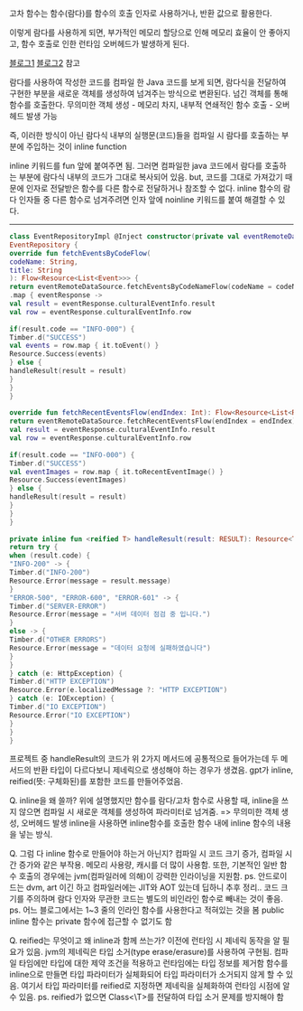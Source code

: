 고차 함수는 함수(람다)를 함수의 호출 인자로 사용하거나, 반환 값으로 활용한다.


이렇게 람다를 사용하게 되면, 부가적인 메모리 할당으로 인해 메모리 효율이 안 좋아지고, 함수 호출로 인한 런타임 오버헤드가 발생하게 된다.


[블로그1](https://velog.io/@haero_kim/Kotlin-Inline-Function-%ED%8C%8C%ED%97%A4%EC%B9%98%EA%B8%B0) [블로그2](https://sabarada.tistory.com/176) 참고


람다를 사용하여 작성한 코드를 컴파일 한 Java 코드를 보게 되면,
람다식을 전달하여 구현한 부분을 새로운 객체를 생성하여 넘겨주는 방식으로 변환된다.
넘긴 객체를 통해 함수를 호출한다.
무의미한 객체 생성 - 메모리 차지, 내부적 연쇄적인 함수 호출 - 오버헤드 발생 가능


즉, 이러한 방식이 아닌 람다식 내부의 실행문(코드)들을 컴파일 시 람다를 호출하는 부분에 주입하는 것이 inline function


inline 키워드를 fun 앞에 붙여주면 됨.
그러면 컴파일한 java 코드에서 람다를 호출하는 부분에 람다식 내부의 코드가 그대로 복사되어 있음.
but, 코드를 그대로 가져갔기 때문에 인자로 전달받은 함수를 다른 함수로 전달하거나 참조할 수 없다.
inline 함수의 람다 인자들 중 다른 함수로 넘겨주려면 인자 앞에 noinline 키워드를 붙여 해결할 수 있다.



- - -

```kotlin
class EventRepositoryImpl @Inject constructor(private val eventRemoteDataSource: EventRemoteDataSource) :  
EventRepository {  
override fun fetchEventsByCodeFlow(  
codeName: String,  
title: String  
): Flow<Resource<List<Event>>> {  
return eventRemoteDataSource.fetchEventsByCodeNameFlow(codeName = codeName, title = title)  
.map { eventResponse ->  
val result = eventResponse.culturalEventInfo.result  
val row = eventResponse.culturalEventInfo.row  
  
if(result.code == "INFO-000") {  
Timber.d("SUCCESS")  
val events = row.map { it.toEvent() }  
Resource.Success(events)  
} else {  
handleResult(result = result)  
}  
}  
}  
  
override fun fetchRecentEventsFlow(endIndex: Int): Flow<Resource<List<RecentEventImage>>> {  
return eventRemoteDataSource.fetchRecentEventsFlow(endIndex = endIndex).map { eventResponse ->  
val result = eventResponse.culturalEventInfo.result  
val row = eventResponse.culturalEventInfo.row  
  
if(result.code == "INFO-000") {  
Timber.d("SUCCESS")  
val eventImages = row.map { it.toRecentEventImage() }  
Resource.Success(eventImages)  
} else {  
handleResult(result = result)  
}  
}  
}  
  
private inline fun <reified T> handleResult(result: RESULT): Resource<T> {  
return try {  
when (result.code) {  
"INFO-200" -> {  
Timber.d("INFO-200")  
Resource.Error(message = result.message)  
}  
"ERROR-500", "ERROR-600", "ERROR-601" -> {  
Timber.d("SERVER-ERROR")  
Resource.Error(message = "서버 데이터 점검 중 입니다.")  
}  
else -> {  
Timber.d("OTHER ERRORS")  
Resource.Error(message = "데이터 요청에 실패하였습니다")  
}  
}  
} catch (e: HttpException) {  
Timber.d("HTTP EXCEPTION")  
Resource.Error(e.localizedMessage ?: "HTTP EXCEPTION")  
} catch (e: IOException) {  
Timber.d("IO EXCEPTION")  
Resource.Error("IO EXCEPTION")  
}  
}  
}
```

프로젝트 중 handleResult의 코드가 위 2가지 메서드에 공통적으로 들어가는데 두 메서드의 반환 타입이 다르다보니 제네릭으로 생성해야 하는 경우가 생겼음. gpt가 inline, reified(뜻: 구체화된)를 포함한 코드를 만들어주었음.

Q. inline을 왜 쓸까?
위에 설명했지만 함수를 람다/고차 함수로 사용할 때, inline을 쓰지 않으면 컴파일 시 새로운 객체를 생성하여 파라미터로 넘겨줌. => 무의미한 객체 생성, 오버헤드 발생
inline을 사용하면 inline함수를 호출한 함수 내에 inline 함수의 내용을 넣는 방식.


Q. 그럼 다 inline 함수로 만들어야 하는거 아닌지?
컴파일 시 코드 크기 증가, 컴파일 시간 증가와 같은 부작용. 메모리 사용량, 캐시를 더 많이 사용함.
또한, 기본적인 일반 함수 호출의 경우에는 jvm(컴파일러에 의해)이 강력한 인라이닝을 지원함.
	ps. 안드로이드는 dvm, art 이긴 하고 컴파일러에는 JIT와 AOT 있는데 딥하니 추후 정리..
코드 크기를 주의하며 람다 인자와 무관한 코드는 별도의 비인라인 함수로 빼내는 것이 좋음.
	ps. 어느 블로그에서는 1~3 줄의 인라인 함수를 사용한다고 적혀있는 것을 봄
public inline 함수는 private 함수에 접근할 수 없기도 함


Q. reified는 무엇이고 왜 inline과 함께 쓰는가?
이전에 런타임 시 제네릭 동작을 알 필요가 있음.
jvm의 제네릭은 타입 소거(type erase/erasure)를 사용하여 구현됨.
	컴파일 타임에만 타입에 대한 제약 조건을 적용하고 런타임에는 타입 정보를 제거함
함수를 inline으로 만들면 타입 파라미터가 실체화되어 타입 파라미터가 소거되지 않게 할 수 있음.
여기서 타입 파라미터를 reified로 지정하면 제네릭을 실체화하여 런타임 시점에 알 수 있음.
	ps. reified가 없으면 Class<\T>를 전달하여 타입 소거 문제를 방지해야 함
